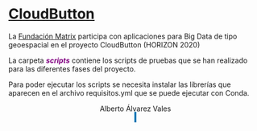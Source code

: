 # <a href="http://www.cloudbutton.eu/" target="_blank"> CloudButton</a>

<link rel="stylesheet" href="https://use.fontawesome.com/releases/v5.8.2/css/all.css" integrity="sha384-oS3vJWv+0UjzBfQzYUhtDYW+Pj2yciDJxpsK1OYPAYjqT085Qq/1cq5FLXAZQ7Ay" crossorigin="anonymous">
La <a href="https://fundacionmatrix.es/la-fundacion-matrix-participa-con-aplicaciones-para-big-data-de-tipo-geoespacial-en-el-proyecto-cloudbutton/">Fundación Matrix</a> participa con aplicaciones para Big Data de tipo geoespacial en el proyecto CloudButton (HORIZON 2020)

La carpeta <span style="font-style:italic;font-weight:bold;color:purple;" >scripts</span> contiene los scripts de pruebas que se han realizado para las diferentes fases del proyecto.

Para poder ejecutar los scripts se necesita instalar las librerías que aparecen en el archivo <a href="https://github.com/fundacionmatrix/blob/master/cloudbutton/requisitos.yml" style="text-decoration:none;">requisitos.yml</a> que se puede ejecutar con Conda.

<center><a href="https://www.linkedin.com/in/albertoav" style="text-decoration:none;">Alberto Álvarez Vales</a>
 </center><center><a href="mailto:alberto@torredebabel.com"><i class="fa fa-envelope" style="color:indigo"></i></a> <a href="https://www.linkedin.com/in/albertoav" style="text-decoration:none;"><i class="fa fa-linkedin" style="background-color:#0077b5;color:white;padding:2px"></i></a></center>
